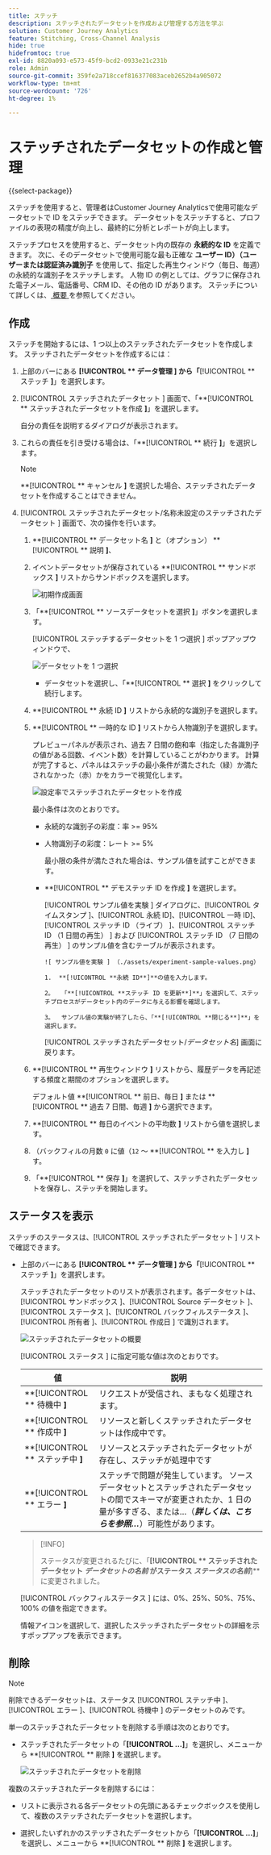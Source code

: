 ```yaml
---
title: ステッチ
description: ステッチされたデータセットを作成および管理する方法を学ぶ
solution: Customer Journey Analytics
feature: Stitching, Cross-Channel Analysis
hide: true
hidefromtoc: true
exl-id: 8820a093-e573-45f9-bcd2-0933e21c231b
role: Admin
source-git-commit: 359fe2a718ccef816377083aceb2652b4a905072
workflow-type: tm+mt
source-wordcount: '726'
ht-degree: 1%

---
```


# ステッチされたデータセットの作成と管理

{{select-package}}

ステッチを使用すると、管理者はCustomer Journey Analyticsで使用可能なデータセットで ID をステッチできます。 データセットをステッチすると、プロファイルの表現の精度が向上し、最終的に分析とレポートが向上します。

ステッチプロセスを使用すると、データセット内の既存の **永続的な ID** を定義できます。 次に、そのデータセットで使用可能な最も正確な **ユーザー ID）（ユーザーまたは認証済み識別子** を使用して、指定した再生ウィンドウ（毎日、毎週）の永続的な識別子をステッチします。 人物 ID の例としては、グラフに保存された電子メール、電話番号、CRM ID、その他の ID があります。 ステッチについて詳しくは、[ 概要 ](overview.md) を参照してください。

## 作成

ステッチを開始するには、1 つ以上のステッチされたデータセットを作成します。 ステッチされたデータセットを作成するには：

1. 上部のバーにある **[!UICONTROL ** データ管理 **]** から「**[!UICONTROL ** ステッチ **]**」を選択します。

2. [!UICONTROL  ステッチされたデータセット ] 画面で、「**[!UICONTROL ** ステッチされたデータセットを作成 **]**」を選択します。

   自分の責任を説明するダイアログが表示されます。

3. これらの責任を引き受ける場合は、「**[!UICONTROL ** 続行 **]**」を選択します。

   >[!NOTE]
   >
   >    **[!UICONTROL ** キャンセル **]** を選択した場合、ステッチされたデータセットを作成することはできません。

4. [!UICONTROL  ステッチされたデータセット/名称未設定のステッチされたデータセット ] 画面で、次の操作を行います。

   1. **[!UICONTROL ** データセット名 **]** と（オプション） **[!UICONTROL ** 説明 **]**、

   2. イベントデータセットが保存されている **[!UICONTROL ** サンドボックス **]** リストからサンドボックスを選択します。

      ![ 初期作成画面 ](./assets/create-initial.png)

   3. 「**[!UICONTROL ** ソースデータセットを選択 **]**」ボタンを選択します。

      [!UICONTROL  ステッチするデータセットを 1 つ選択 ] ポップアップウィンドウで、

      ![ データセットを 1 つ選択 ](./assets/select-one-dataset.png)

      - データセットを選択し、「**[!UICONTROL ** 選択 **]** をクリックして続行します。

   4. **[!UICONTROL ** 永続 ID **]** リストから永続的な識別子を選択します。

   5. **[!UICONTROL ** 一時的な ID **]** リストから人物識別子を選択します。

      プレビューパネルが表示され、過去 7 日間の飽和率（指定した各識別子の値がある回数、イベント数）を計算していることがわかります。 計算が完了すると、パネルはステッチの最小条件が満たされた（緑）か満たされなかった（赤）かをカラーで視覚化します。

      ![ 設定率でステッチされたデータセットを作成 ](./assets/create-before-experimenting.png)

      最小条件は次のとおりです。

      - 永続的な識別子の彩度：率 >= 95%

      - 人物識別子の彩度：レート >= 5%

        最小限の条件が満たされた場合は、サンプル値を試すことができます。

      - **[!UICONTROL ** デモステッチ ID を作成 **]** を選択します。

        [!UICONTROL  サンプル値を実験 ] ダイアログに、[!UICONTROL  タイムスタンプ ]、[!UICONTROL  永続 ID]、[!UICONTROL  一時 ID]、[!UICONTROL  ステッチ ID （ライブ） ]、[!UICONTROL  ステッチ ID （1 日間の再生） ] および [!UICONTROL  ステッチ ID （7 日間の再生） ] のサンプル値を含むテーブルが表示されます。

            ![ サンプル値を実験 ] （./assets/experiment-sample-values.png） 
            
            1.  **[!UICONTROL **永続 ID**]**の値を入力します。
            
            2。  「**[!UICONTROL **ステッチ ID を更新**]**」を選択して、ステッチプロセスがデータセット内のデータに与える影響を確認します。
            
            3。  サンプル値の実験が終了したら、「**[!UICONTROL **閉じる**]**」を選択します。
        

        [!UICONTROL  ステッチされたデータセット/_データセット名_] 画面に戻ります。

   6. **[!UICONTROL ** 再生ウィンドウ **]** リストから、履歴データを再記述する頻度と期間のオプションを選択します。

      デフォルト値 **[!UICONTROL ** 前日、毎日 **]** または **[!UICONTROL ** 過去 7 日間、毎週 **]** から選択できます。

   7. **[!UICONTROL ** 毎日のイベントの平均数 **]** リストから値を選択します。

   8. （バックフィルの月数 `0` に値（`12` ～ **[!UICONTROL ** を入力し **]** す。

   9. 「**[!UICONTROL ** 保存 **]**」を選択して、ステッチされたデータセットを保存し、ステッチを開始します。

## ステータスを表示

ステッチのステータスは、[!UICONTROL  ステッチされたデータセット ] リストで確認できます。

- 上部のバーにある **[!UICONTROL ** データ管理 **]** から「**[!UICONTROL ** ステッチ **]**」を選択します。

  ステッチされたデータセットのリストが表示されます。各データセットは、[!UICONTROL  サンドボックス ]、[!UICONTROL Source データセット ]、[!UICONTROL  ステータス ]、[!UICONTROL  バックフィルステータス ]、[!UICONTROL  所有者 ]、[!UICONTROL  作成日 ] で識別されます。

  ![ ステッチされたデータセットの概要 ](./assets/overview-stitched-datasetts.png)

  [!UICONTROL  ステータス ] に指定可能な値は次のとおりです。

  | 値 | 説明 |
  |-----|-----|
  | **[!UICONTROL ** 待機中 **]** | リクエストが受信され、まもなく処理されます。 |
  | **[!UICONTROL ** 作成中 **]** | リソースと新しくステッチされたデータセットは作成中です。 |
  | **[!UICONTROL ** ステッチ中 **]** | リソースとステッチされたデータセットが存在し、ステッチが処理中です |
  | **[!UICONTROL ** エラー **]** | ステッチで問題が発生しています。 ソースデータセットとステッチされたデータセットの間でスキーマが変更されたか、1 日の量が多すぎる、または…（_**詳しくは、こちらを参照…**_）可能性があります。 |

  >[!INFO]
  >
  >    ステータスが変更されるたびに、「**[!UICONTROL ** ステッチされたデータセット _データセットの名前_ がステータス _ステータスの名前&#x200B;_**]**に変更されました。


  [!UICONTROL  バックフィルステータス ] には、0%、25%、50%、75%、100% の値を指定できます。

  情報アイコンを選択して、選択したステッチされたデータセットの詳細を示すポップアップを表示できます。


## 削除

>[!NOTE]
>
>削除できるデータセットは、ステータス [!UICONTROL  ステッチ中 ]、[!UICONTROL  エラー ]、[!UICONTROL  待機中 ] のデータセットのみです。


単一のステッチされたデータセットを削除する手順は次のとおりです。

- ステッチされたデータセットの「**[!UICONTROL **...**]**」を選択し、メニューから **[!UICONTROL ** 削除 **]** を選択します。

  ![ ステッチされたデータセットを削除 ](./assets/delete-stitched-dataset.png)

複数のステッチされたデータを削除するには：

- リストに表示される各データセットの先頭にあるチェックボックスを使用して、複数のステッチされたデータセットを選択します。

- 選択したいずれかのステッチされたデータセットから「**[!UICONTROL **...**]**」を選択し、メニューから **[!UICONTROL ** 削除 **]** を選択します。
